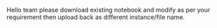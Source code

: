 Hello team please download existing notebook and modify as per your requirement then upload back as different instance/file name. 
